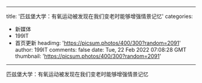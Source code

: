 
---
title: '匹兹堡大学：有氧运动被发现在我们变老时能够增强情景记忆'
categories: 
 - 新媒体
 - 199IT
 - 首页更新
headimg: 'https://picsum.photos/400/300?random=2091'
author: 199IT
comments: false
date: Tue, 22 Feb 2022 07:08:28 GMT
thumbnail: 'https://picsum.photos/400/300?random=2091'
---

<div>   
匹兹堡大学：有氧运动被发现在我们变老时能够增强情景记忆  
</div>
            